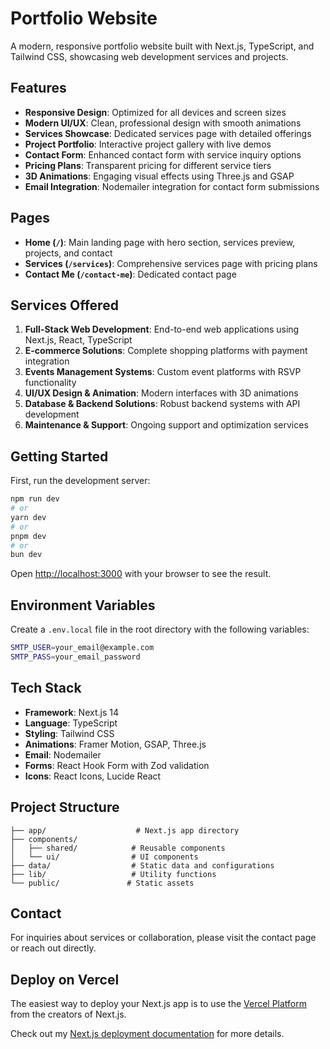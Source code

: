 # Portfolio Website

A modern, responsive portfolio website built with Next.js, TypeScript, and Tailwind CSS, showcasing web development services and projects.

## Features

- **Responsive Design**: Optimized for all devices and screen sizes
- **Modern UI/UX**: Clean, professional design with smooth animations
- **Services Showcase**: Dedicated services page with detailed offerings
- **Project Portfolio**: Interactive project gallery with live demos
- **Contact Form**: Enhanced contact form with service inquiry options
- **Pricing Plans**: Transparent pricing for different service tiers
- **3D Animations**: Engaging visual effects using Three.js and GSAP
- **Email Integration**: Nodemailer integration for contact form submissions

## Pages

- **Home (`/`)**: Main landing page with hero section, services preview, projects, and contact
- **Services (`/services`)**: Comprehensive services page with pricing plans
- **Contact Me (`/contact-me`)**: Dedicated contact page

## Services Offered

1. **Full-Stack Web Development**: End-to-end web applications using Next.js, React, TypeScript
2. **E-commerce Solutions**: Complete shopping platforms with payment integration
3. **Events Management Systems**: Custom event platforms with RSVP functionality
4. **UI/UX Design & Animation**: Modern interfaces with 3D animations
5. **Database & Backend Solutions**: Robust backend systems with API development
6. **Maintenance & Support**: Ongoing support and optimization services

## Getting Started

First, run the development server:

```bash
npm run dev
# or
yarn dev
# or
pnpm dev
# or
bun dev
```

Open [http://localhost:3000](http://localhost:3000) with your browser to see the result.

## Environment Variables

Create a `.env.local` file in the root directory with the following variables:

```bash
SMTP_USER=your_email@example.com
SMTP_PASS=your_email_password
```

## Tech Stack

- **Framework**: Next.js 14
- **Language**: TypeScript
- **Styling**: Tailwind CSS
- **Animations**: Framer Motion, GSAP, Three.js
- **Email**: Nodemailer
- **Forms**: React Hook Form with Zod validation
- **Icons**: React Icons, Lucide React

## Project Structure

```
├── app/                    # Next.js app directory
├── components/
│   ├── shared/            # Reusable components
│   └── ui/                # UI components
├── data/                  # Static data and configurations
├── lib/                   # Utility functions
└── public/               # Static assets
```

## Contact

For inquiries about services or collaboration, please visit the contact page or reach out directly.

## Deploy on Vercel

The easiest way to deploy your Next.js app is to use the [Vercel Platform](https://vercel.com/new?utm_medium=default-template&filter=next.js&utm_source=create-next-app&utm_campaign=create-next-app-readme) from the creators of Next.js.

Check out my [Next.js deployment documentation](https://nextjs.org/docs/deployment) for more details.
